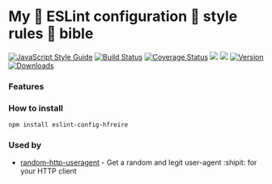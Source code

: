 # My :pray: ESLint configuration :lipstick: style rules :book: bible

[![JavaScript Style Guide](https://img.shields.io/badge/code%20style-standard-brightgreen.svg)](http://standardjs.com/)
[![Build Status](https://travis-ci.org/hfreire/eslint-config-hfreire.svg?branch=master)](https://travis-ci.org/hfreire/eslint-config-hfreire)
[![Coverage Status](https://coveralls.io/repos/github/hfreire/eslint-config-hfreire/badge.svg?branch=master)](https://coveralls.io/github/hfreire/eslint-config-hfreire?branch=master)
[![](https://img.shields.io/github/release/hfreire/eslint-config-hfreire.svg)](https://github.com/hfreire/eslint-config-hfreire/releases)
[![](https://img.shields.io/badge/license-MIT-blue.svg)](LICENSE)
[![Version](https://img.shields.io/npm/v/eslint-config-hfreire.svg)](https://www.npmjs.com/package/eslint-config-hfreire)
[![Downloads](https://img.shields.io/npm/dt/eslint-config-hfreire.svg)](https://www.npmjs.com/package/eslint-config-hfreire) 

### Features

### How to install
```
npm install eslint-config-hfreire
```

### Used by
* [random-http-useragent](https://github.com/hfreire/random-http-useragent) - Get a random and legit user-agent :shipit: for your HTTP client
